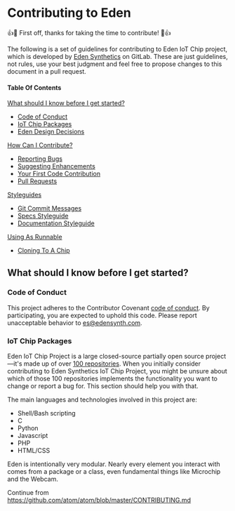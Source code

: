 # Contributing to Eden

:+1::tada: First off, thanks for taking the time to contribute! :tada::+1:

The following is a set of guidelines for contributing to Eden IoT Chip project, which is developed by [Eden Synthetics](https://gitlab.com/edensynth) on GitLab.
These are just guidelines, not rules, use your best judgment and feel free to propose changes to this document in a pull request.

#### Table Of Contents

[What should I know before I get started?](#what-should-i-know-before-i-get-started)
  * [Code of Conduct](#code-of-conduct)
  * [IoT Chip Packages](#iot-chip-packages)
  * [Eden Design Decisions](#design-decisions)

[How Can I Contribute?](#how-can-i-contribute)
  * [Reporting Bugs](#reporting-bugs)
  * [Suggesting Enhancements](#suggesting-enhancements)
  * [Your First Code Contribution](#your-first-code-contribution)
  * [Pull Requests](#pull-requests)

[Styleguides](#styleguides)
  * [Git Commit Messages](#git-commit-messages)
  * [Specs Styleguide](#specs-styleguide)
  * [Documentation Styleguide](#documentation-styleguide)

[Using As Runnable](#using-as-runnable)
  * [Cloning To A Chip](#cloning-to-a-chip)

## What should I know before I get started?

### Code of Conduct

This project adheres to the Contributor Covenant [code of conduct](CODE_OF_CONDUCT.md).
By participating, you are expected to uphold this code.
Please report unacceptable behavior to [es@edensynth.com](mailto:es@edensynth.com).

### IoT Chip Packages

Eden IoT Chip Project is a large closed-source partially open source project—it's made up of over [100 repositories](https://gitlab.com/edensynth/iotchip).
When you initially consider contributing to Eden Synthetics IoT Chip Project, you might be unsure about which of those 100 repositories implements the functionality you want to change or report a bug for.
This section should help you with that.

The main languages and technologies involved in this project are:

* Shell/Bash scripting
* C
* Python
* Javascript
* PHP
* HTML/CSS

Eden is intentionally very modular.
Nearly every element you interact with comes from a package or a class, even fundamental things like Microchip and the Webcam.

Continue from https://github.com/atom/atom/blob/master/CONTRIBUTING.md